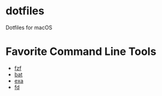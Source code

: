 # dotfiles

Dotfiles for macOS

# Favorite Command Line Tools

- [fzf](https://github.com/junegunn/fzf)
- [bat](https://github.com/sharkdp/bat)
- [exa](https://the.exa.website/)
- [fd](https://github.com/sharkdp/fd)
